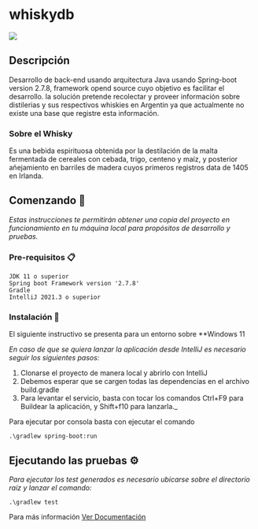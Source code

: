 # whiskydb
![](https://static.wixstatic.com/media/607a30_d6da6b014b674d5d87886234e7cb1e68~mv2.jpg/v1/fill/w_250,h_375,al_c,q_90,enc_auto/607a30_d6da6b014b674d5d87886234e7cb1e68~mv2.jpg)

## Descripción
Desarrollo de back-end usando arquitectura Java usando Spring-boot version 2.7.8, framework opend source cuyo objetivo es facilitar el desarrollo.
la solución pretende recolectar y proveer información sobre distilerias y sus respectivos whiskies en Argentin ya que actualmente no existe una base que registre esta información.

### Sobre el Whisky
 Es una bebida espirituosa obtenida por la destilación de la malta fermentada de cereales con cebada, trigo, centeno y maíz,
y posterior añejamiento en barriles de madera cuyos primeros registros data de 1405 en Irlanda.

## Comenzando 🚀

_Estas instrucciones te permitirán obtener una copia del proyecto en funcionamiento en tu máquina local para propósitos de desarrollo y pruebas._


### Pre-requisitos 📋

```
JDK 11 o superior
Spring boot Framework version '2.7.8'
Gradle 
IntelliJ 2021.3 o superior
```

### Instalación 🔧

El siguiente instructivo se presenta para un entorno sobre **Windows 11

_En caso de que se quiera lanzar la aplicación desde IntelliJ es necesario seguir los siguientes pasos:_

1. Clonarse el proyecto de manera local y abrirlo con IntelliJ
2. Debemos esperar que se cargen todas las dependencias en el archivo build.gradle
3. Para levantar el servicio, basta con tocar los comandos Ctrl+F9 para Buildear la aplicación, y Shift+f10 para lanzarla._

Para ejecutar por consola basta con ejecutar el comando

```
.\gradlew spring-boot:run
```
## Ejecutando las pruebas ⚙️

_Para ejecutar los test generados es necesario ubicarse sobre el directorio raiz y lanzar el comando:_

```console
.\gradlew test
```

Para más información [Ver Documentación](http://localhost:8080/swagger-ui/index.html#/)
